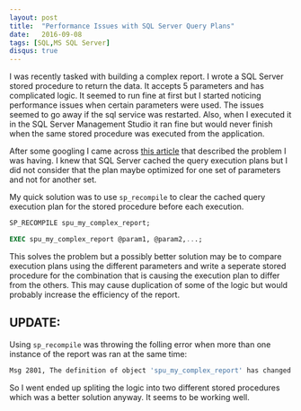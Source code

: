 ```yaml
---
layout: post
title:  "Performance Issues with SQL Server Query Plans"
date:   2016-09-08
tags: [SQL,MS SQL Server]
disqus: true
---
```


I was recently tasked with building a complex report. I wrote a SQL Server stored procedure to return the data. It accepts 5 parameters and has complicated logic. It seemed to run fine at first but I started noticing performance issues when certain parameters were used. The issues seemed to go away if the sql service was restarted. Also, when I executed it in the SQL Server Management Studio it ran fine but would never finish when the same stored procedure was executed from the application. 

After some googling I came across [this article](http://www.sommarskog.se/query-plan-mysteries.html) that described the problem I was having. I knew that SQL Server cached the query execution plans but I did not consider that the plan maybe optimized for one set of parameters and not for another set. 

My quick solution was to use `sp_recompile` to clear the cached query execution plan for the stored procedure before each execution.

```sql
SP_RECOMPILE spu_my_complex_report;

EXEC spu_my_complex_report @param1, @param2,...;
```

This solves the problem but a possibly better solution may be to compare execution plans using the different parameters and write a seperate stored procedure for the combination that is causing the execution plan to differ from the others. This may cause duplication of some of the logic but would probably increase the efficiency of the report. 

## UPDATE: 

Using `sp_recompile` was throwing the folling error when more than one instance of the report was ran at the same time:

```bash
Msg 2801, The definition of object 'spu_my_complex_report' has changed since it was compiled.
```

So I went ended up spliting the logic into two different stored procedures which was a better solution anyway. It seems to be working well.


